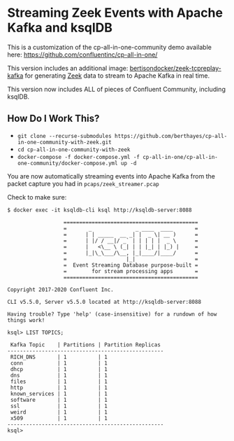 # Streaming Zeek Events with Apache Kafka and ksqlDB

This is a customization of the cp-all-in-one-community demo available here: https://github.com/confluentinc/cp-all-in-one/

This version includes an additional image: [bertisondocker/zeek-tcpreplay-kafka](https://github.com/berthayes/zeek-tcpreplay-kafka) for generating [Zeek](https://zeek.org) data to stream to Apache Kafka in real time.

This version now includes ALL of pieces of Confluent Community, including ksqlDB.

## How Do I Work This?

* ```git clone --recurse-submodules https://github.com/berthayes/cp-all-in-one-community-with-zeek.git```
* ```cd cp-all-in-one-community-with-zeek```
* ```docker-compose -f docker-compose.yml -f cp-all-in-one/cp-all-in-one-community/docker-compose.yml up -d```

You are now automatically streaming events into Apache Kafka from the packet capture you had in ```pcaps/zeek_streamer.pcap```

Check to make sure:

```
$ docker exec -it ksqldb-cli ksql http://ksqldb-server:8088
                  
                  ===========================================
                  =       _              _ ____  ____       =
                  =      | | _____  __ _| |  _ \| __ )      =
                  =      | |/ / __|/ _` | | | | |  _ \      =
                  =      |   <\__ \ (_| | | |_| | |_) |     =
                  =      |_|\_\___/\__, |_|____/|____/      =
                  =                   |_|                   =
                  =  Event Streaming Database purpose-built =
                  =        for stream processing apps       =
                  ===========================================

Copyright 2017-2020 Confluent Inc.

CLI v5.5.0, Server v5.5.0 located at http://ksqldb-server:8088

Having trouble? Type 'help' (case-insensitive) for a rundown of how things work!

ksql> LIST TOPICS;

 Kafka Topic    | Partitions | Partition Replicas 
--------------------------------------------------
 RICH_DNS       | 1          | 1                  
 conn           | 1          | 1                  
 dhcp           | 1          | 1                  
 dns            | 1          | 1                  
 files          | 1          | 1                  
 http           | 1          | 1                  
 known_services | 1          | 1                  
 software       | 1          | 1                  
 ssl            | 1          | 1                  
 weird          | 1          | 1                  
 x509           | 1          | 1                  
--------------------------------------------------
ksql> 
```
